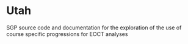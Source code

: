 Utah
========

SGP source code and documentation for the exploration of the use of course specific progressions for EOCT analyses
